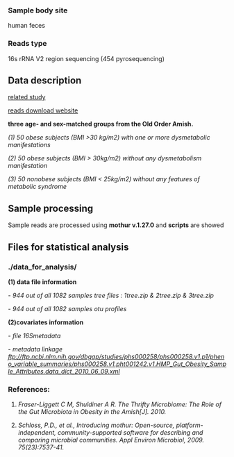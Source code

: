 
### Sample body site
human feces

### Reads type 
16s rRNA V2 region sequencing (454 pyrosequencing) 

## Data description
[related study](https://www.ncbi.nlm.nih.gov/pmc/articles/PMC3419686/#)

[reads download website](https://www.ncbi.nlm.nih.gov/Traces/study/?acc=phs000258)

**three age- and sex-matched groups from the Old Order Amish.**

*(1)	50 obese subjects (BMI >30 kg/m2) with one or more dysmetabolic manifestations*

*(2)	50 obese subjects (BMI > 30kg/m2) without any dysmetabolism manifestation*

*(3)	50 nonobese subjects (BMI < 25kg/m2) without any features of metabolic syndrome* 


## Sample processing
Sample reads are processed using **mothur v.1.27.0** and **scripts** are showed


## Files for statistical analysis
### ./data_for_analysis/
**(1) data file information**

*- 944 out of all 1082 samples tree files : 1tree.zip & 2tree.zip & 3tree.zip*

*- 944 out of all 1082 samples otu profiles*

**(2)covariates information**

*- file 16Smetadata*

*- metadata linkage
ftp://ftp.ncbi.nlm.nih.gov/dbgap/studies/phs000258/phs000258.v1.p1/pheno_variable_summaries/phs000258.v1.pht001242.v1.HMP_Gut_Obesity_Sample_Attributes.data_dict_2010_06_09.xml*

### References:
1. *Fraser-Liggett C M, Shuldiner A R. The Thrifty Microbiome: The Role of the Gut Microbiota in Obesity in the Amish[J]. 2010.*

2. *Schloss, P.D., et al., Introducing mothur: Open-source, platform-independent, community-supported software for describing
and comparing microbial communities. Appl Environ Microbiol, 2009. 75(23):7537-41.*



